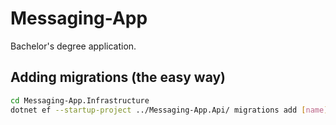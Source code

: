 # Messaging-App
Bachelor's degree application.

## Adding migrations (the easy way)
```bash
cd Messaging-App.Infrastructure
dotnet ef --startup-project ../Messaging-App.Api/ migrations add [name]
```
